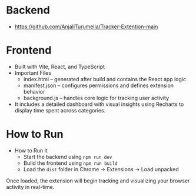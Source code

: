 
# Backend
  - https://github.com/AnjaliTurumella/Tracker-Extention-main

# Frontend
  - Built with Vite, React, and TypeScript
  - Important Files
    - index.html – generated after build and contains the React app logic 
    - manifest.json – configures permissions and defines extension behavior 
    - background.js – handles core logic for tracking user activity 
  - It includes a detailed dashboard with visual insights using Recharts to display time spent across categories. 

# How to Run
  - How to Run It 
    - Start the backend using `npm run dev` 
    - Build the frontend using `npm run build` 
    - Load the `dist` folder in Chrome → Extensions → Load unpacked 
    
Once loaded, the extension will begin tracking and visualizing your browser activity in real-time.